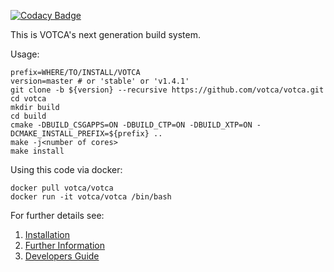 
[![Codacy Badge](https://api.codacy.com/project/badge/Grade/9f3db8fd6bd243128b42788a308250ae)](https://app.codacy.com/app/JoshuaSBrown/votca?utm_source=github.com&utm_medium=referral&utm_content=votca/votca&utm_campaign=Badge_Grade_Dashboard)

This is VOTCA's next generation build system.

Usage:

```
prefix=WHERE/TO/INSTALL/VOTCA
version=master # or 'stable' or 'v1.4.1'
git clone -b ${version} --recursive https://github.com/votca/votca.git
cd votca
mkdir build
cd build
cmake -DBUILD_CSGAPPS=ON -DBUILD_CTP=ON -DBUILD_XTP=ON -DCMAKE_INSTALL_PREFIX=${prefix} ..
make -j<number of cores>
make install
```

Using this code via docker:

```
docker pull votca/votca
docker run -it votca/votca /bin/bash
```

For further details see:

1. [Installation](share/doc/INSTALL.md)
2. [Further Information](http://www.votca.org)
3. [Developers Guide](share/doc/DEVELOPERS_GUIDE.md)
